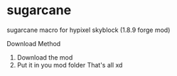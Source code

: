 # sugarcane
sugarcane macro for hypixel skyblock (1.8.9 forge mod)

Download Method

1. Download the mod 
2. Put it in you mod folder
That's all xd

